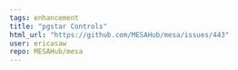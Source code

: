 ```yaml
---
tags: enhancement
title: "pgstar Controls"
html_url: "https://github.com/MESAHub/mesa/issues/443"
user: ericasaw
repo: MESAHub/mesa
---
```


